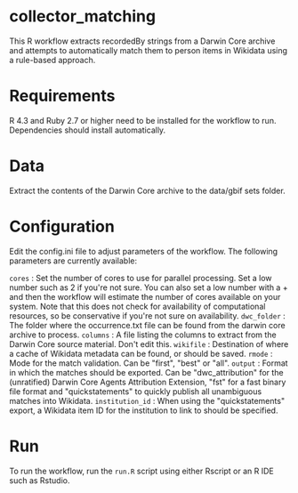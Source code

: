 # collector_matching

This R workflow extracts recordedBy strings from a Darwin Core archive and attempts to automatically match them to person items in Wikidata using a rule-based approach.

# Requirements

R 4.3 and Ruby 2.7 or higher need to be installed for the workflow to run. Dependencies should install automatically. 

# Data
Extract the contents of the Darwin Core archive to the data/gbif sets folder.

# Configuration
Edit the config.ini file to adjust parameters of the workflow. The following parameters are currently available:

`cores` : Set the number of cores to use for parallel processing. Set a low number such as 2 if you're not sure. You can also set a low number with a + and then the workflow will estimate the number of cores available on your system. Note that this does not check for availability of computational resources, so be conservative if you're not sure on availability.
`dwc_folder` : The folder where the occurrence.txt file can be found from the darwin core archive to process.
`columns` : A file listing the columns to extract from the Darwin Core source material. Don't edit this.
`wikifile` : Destination of where a cache of Wikidata metadata can be found, or should be saved.
`rmode` : Mode for the match validation. Can be "first", "best" or "all".
`output` : Format in which the matches should be exported. Can be "dwc_attribution" for the (unratified) Darwin Core Agents Attribution Extension, "fst" for a fast binary file format and "quickstatements" to quickly publish all unambiguous matches into Wikidata.
`institution_id` : When using the "quickstatements" export, a Wikidata item ID for the institution to link to should be specified.

# Run

To run the workflow, run the `run.R` script using either Rscript or an R IDE such as Rstudio.
